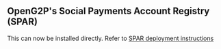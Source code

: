 ## OpenG2P's Social Payments Account Registry (SPAR)

This can now be installed directly. Refer to [SPAR deployment instructions](https://docs.openg2p.org/spar/deployment)
